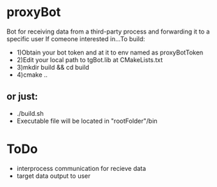 # proxyBot
Bot for receiving data from a third-party process and forwarding it to a specific user
If comeone interested in...To build:
- 1)Obtain your bot token and at it to env named as proxyBotToken
- 2)Edit your local path to tgBot.lib at CMakeLists.txt
- 3)mkdir build && cd build
- 4)cmake ..
## or just:
- ./build.sh
- Executable file will be located in "rootFolder"/bin
# ToDo
- interprocess communication for recieve data
- target data output to user
